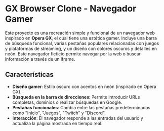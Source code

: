 # GX Browser Clone - Navegador Gamer

Este proyecto es una recreación simple y funcional de un navegador web inspirado en **Opera GX**, el cual tiene una estética gamer. Incluye una barra de búsqueda funcional, varias pestañas populares relacionadas con juegos y plataformas de streaming, y un diseño con colores oscuros y detalles en neón. Este navegador ficticio permite navegar por la web o buscar información a través de un iframe.

## Características

- **Diseño gamer**: Estilo oscuro con acentos en neón (inspirado en Opera GX).
- **Búsqueda en la barra de direcciones**: Permite introducir URLs completas, dominios o realizar búsquedas en Google.
- **Pestañas funcionales**: Cambia entre las pestañas predeterminadas como "Inicio", "Juegos", "Twitch" y "Discord".
- **Interacción**: El navegador responde a las entradas del usuario y actualiza la página mostrada en tiempo real.
